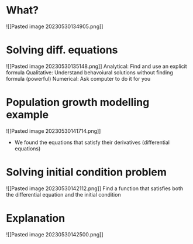 # What?
![[Pasted image 20230530134905.png]]
# Solving diff. equations
![[Pasted image 20230530135148.png]]
Analytical: Find and use an explicit formula
Qualitative: Understand behavoiural solutions without finding formula (powerful)
Numerical: Ask computer to do it for you
# Population growth modelling example
![[Pasted image 20230530141714.png]]
- We found the equations that satisfy their derivatives (differential equations)
# Solving initial condition problem
![[Pasted image 20230530142112.png]]
Find a function that satisfies both the differential equation and the initial condition
# Explanation
![[Pasted image 20230530142500.png]]
